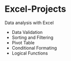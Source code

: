 # Excel-Projects

Data analysis with Excel
* Data Validation
* Sorting and Filtering
* Pivot Table
* Conditional Formating
* Logical Functions
